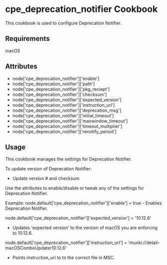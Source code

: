cpe_deprecation_notifier Cookbook
=========================
This cookbook is used to configure Deprecation Notifier.

Requirements
------------
macOS

Attributes
----------
* node['cpe_deprecation_notifier']['enable']
* node['cpe_deprecation_notifier']['path']
* node['cpe_deprecation_notifier']['pkg_reciept']
* node['cpe_deprecation_notifier']['checksum']
* node['cpe_deprecation_notifier']['expected_version']
* node['cpe_deprecation_notifier']['instruction_url']
* node['cpe_deprecation_notifier']['deprecation_msg']
* node['cpe_deprecation_notifier']['initial_timeout']
* node['cpe_deprecation_notifier']['maxwindow_timeout']
* node['cpe_deprecation_notifier']['timeout_multiplier']
* node['cpe_deprecation_notifier']['renotify_period']

Usage
-----
This cookbook manages the settings for Deprecation Notifier.

To update version of Deprecation Notifier:
  - Update version # and checksum

Use the attributes to enable/disable or tweak any of the settings for
Deprecation Notifier.

Example:
  node.default['cpe_deprecation_notifier']['enable'] = true
    - Enables Deprecation Notifier.

  node.default['cpe_deprecation_notifier']['expected_version'] = '10.12.6'
  - Updates 'expected version' to the version of macOS you are enforcing
    to 10.12.6.

  node.default['cpe_deprecation_notifier']['instruction_url'] = 'munki://detail-macOSComboUpdater10.12.6'
  - Points instruction_url to  to the correct file in MSC.
